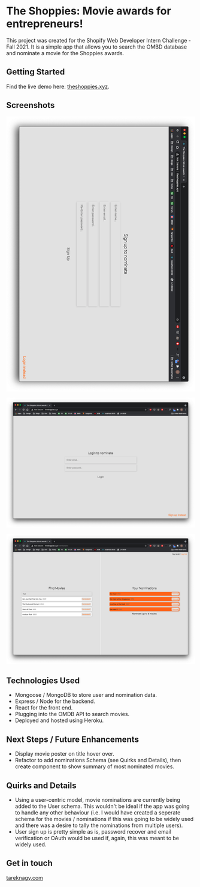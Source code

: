 # The Shoppies: Movie awards for entrepreneurs!

This project was created for the Shopify Web Developer Intern Challenge - Fall 2021. It is a simple app that allows you to search the OMBD database and nominate a movie for the Shoppies awards.

## Getting Started

Find the live demo here: [theshoppies.xyz](http://www.theshoppies.xyz/).

## Screenshots

![Sign Up Page](https://github.com/tareknagy/shoppies/blob/master/public/images/ss-signup.png?raw=true)

![Login Page](https://github.com/tareknagy/shoppies/blob/master/public/images/ss-login.png?raw=true)

![Nomination Page](https://github.com/tareknagy/shoppies/blob/master/public/images/ss-nominate.png?raw=true)

## Technologies Used

- Mongoose / MongoDB to store user and nomination data.
- Express / Node for the backend.
- React for the front end.
- Plugging into the OMDB API to search movies.
- Deployed and hosted using Heroku.

## Next Steps / Future Enhancements

- Display movie poster on title hover over.
- Refactor to add nominations Schema (see Quirks and Details), then create component to show summary of most nominated movies.

## Quirks and Details

- Using a user-centric model, movie nominations are currently being added to the User schema. This wouldn't be ideal if the app was going to handle any other behaviour (i.e. I would have created a seperate schema for the movies / nominations if this was going to be widely used and there was a desire to tally the nominations from multiple users).
- User sign up is pretty simple as is, password recover and email verification or OAuth would be used if, again, this was meant to be widely used. 

## Get in touch

[tareknagy.com](https://tareknagy.com)